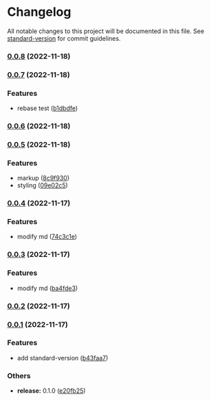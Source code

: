 # Changelog

All notable changes to this project will be documented in this file. See [standard-version](https://github.com/conventional-changelog/standard-version) for commit guidelines.

### [0.0.8](https://github.com/p-acid/auto-change-log-test/compare/v0.0.7...v0.0.8) (2022-11-18)

### [0.0.7](https://github.com/p-acid/auto-change-log-test/compare/v0.0.6...v0.0.7) (2022-11-18)


### Features

* rebase test ([b1dbdfe](https://github.com/p-acid/auto-change-log-test/commit/b1dbdfe9dac9452bc944a2b8d89aa45266f1f961))

### [0.0.6](https://github.com/p-acid/auto-change-log-test/compare/v0.0.5...v0.0.6) (2022-11-18)

### [0.0.5](https://github.com/p-acid/auto-change-log-test/compare/v0.0.4...v0.0.5) (2022-11-18)


### Features

* markup ([8c9f930](https://github.com/p-acid/auto-change-log-test/commit/8c9f930cbde598908019b703f3f580089b2c916d))
* styling ([09e02c5](https://github.com/p-acid/auto-change-log-test/commit/09e02c5f8ee80d7e01c1d16ab71cdd994d7288ec))

### [0.0.4](https://github.com/p-acid/auto-change-log-test/compare/v0.0.3...v0.0.4) (2022-11-17)


### Features

* modify md ([74c3c1e](https://github.com/p-acid/auto-change-log-test/commit/74c3c1e98ff00d78514341d4b4fcff262f72865e))

### [0.0.3](https://github.com/p-acid/auto-change-log-test/compare/v0.0.2...v0.0.3) (2022-11-17)


### Features

* modify md ([ba4fde3](https://github.com/p-acid/auto-change-log-test/commit/ba4fde3633919d6559b6ea886a40c6fd06a1e345))

### [0.0.2](https://github.com/p-acid/auto-change-log-test/compare/v0.0.1...v0.0.2) (2022-11-17)

### [0.0.1](https://github.com/p-acid/auto-change-log-test/compare/v0.1.0...v0.0.1) (2022-11-17)


### Features

* add standard-version ([b43faa7](https://github.com/p-acid/auto-change-log-test/commit/b43faa7d393f4b09d99b6f3d17e04b84f874c88e))


### Others

* **release:** 0.1.0 ([e20fb25](https://github.com/p-acid/auto-change-log-test/commit/e20fb25aae02a13260f6f01e992f973cb73c4551))
